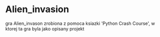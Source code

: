 # Alien_invasion
gra Alien_invason zrobiona z pomoca ksiazki 'Python Crash Course', w ktorej ta gra byla jako opisany projekt

